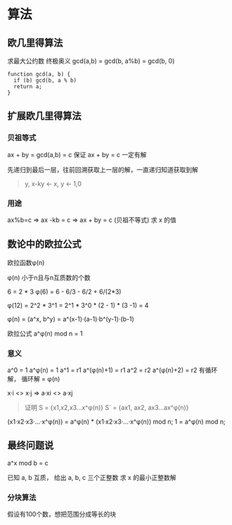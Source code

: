 # 算法
## 欧几里得算法
求最大公约数
终极奥义 gcd(a,b) = gcd(b, a%b) = gcd(b, 0)
```
function gcd(a, b) {
  if (b) gcd(b, a % b) 
  return a;
}
```
## 扩展欧几里得算法
### 贝祖等式
ax + by = gcd(a,b) = c 保证 ax + by = c     一定有解

先递归到最后一层，往前回溯获取上一层的解，一直递归知道获取到解
> y, x-ky <- x, y <- 1,0

### 用途
ax%b=c => ax -kb = c => ax + by = c (贝祖不等式) 求 x 的值

## 数论中的欧拉公式
欧拉函数φ(n)

φ(n) 小于n且与n互质数的个数

6 = 2 * 3
φ(6) = 6 - 6/3 - 6/2 + 6/(2*3)

φ(12) = 2^2 * 3^1
        = 2^1 * 3^0 * (2 - 1) * (3 -1)
        = 4

φ(n) = (a^x, b^y) = a^(x-1)·(a-1)·b^(y-1)·(b-1)


欧拉公式 a^φ(n) mod n = 1

### 意义
a^0 = 1   a^φ(n) = 1
a^1 = r1  a^(φ(n)+1) = r1
a^2 = r2  a^(φ(n)+2) = r2
有循环解， 循环解 = φ(n)

x·i <> x·j => a·xi <> a·xj

> 证明
S =  {x1,x2,x3...x^φ(n)}
S` = {ax1, ax2, ax3...ax^φ(n)}

(x1·x2·x3·...·x^φ(n)) = a^φ(n) * (x1·x2·x3·...·x^φ(n)) mod n;
1 = a^φ(n) mod n;


## 最终问题说
a^x mod b = c

已知 a, b 互质， 给出 a, b, c 三个正整数
求 x 的最小正整数解

### 分块算法
假设有100个数，想把范围分成等长的块